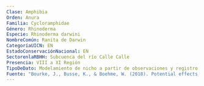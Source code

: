 ```yaml
---
Clase: Amphibia
Orden: Anura
Familia: Cycloramphidae
Género: Rhinoderma
Especie: Rhinoderma darwini
NombreComún: Ranita de Darwin
CategoríaUICN: EN
EstadoConservaciónNacional: EN
SectorenlaRBHH: Subcuenca del río Calle Calle
Presencia: VIII a XI Región
TipoDeDato: Modelamiento de nicho a partir de observaciones y registro histórico
Fuente: "Bourke, J., Busse, K., & Boehme, W. (2018). Potential effects of climate change on the distribution of the endangered Darwin's frog. North-Western Journal of Zoology, 14(2)."
---
```

